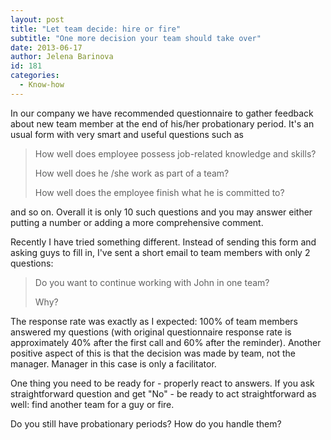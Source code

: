 ```yaml
---
layout: post
title: "Let team decide: hire or fire"
subtitle: "One more decision your team should take over"
date: 2013-06-17
author: Jelena Barinova
id: 181
categories:
  - Know-how
---
```


In our company we have recommended questionnaire to gather feedback about new team member at the end of his/her probationary period. It's an usual form with very smart and useful questions such as

> How well does employee possess job-related knowledge and skills?
> 
> How well does he /she work as part of a team?
> 
> How well does the employee finish what he is committed to?

and so on. Overall it is only 10 such questions and you may answer either putting a number or adding a more comprehensive comment.

Recently I have tried something different. Instead of sending this form and asking guys to fill in, I've sent a short email to team members with only 2 questions:

> Do you want to continue working with John in one team?
> 
> Why?

The response rate was exactly as I expected: 100% of team members answered my questions (with original questionnaire response rate is approximately 40% after the first call and 60% after the reminder). Another positive aspect of this is that the decision was made by team, not the manager. Manager in this case is only a facilitator.

One thing you need to be ready for - properly react to answers. If you ask straightforward question and get "No" - be ready to act straightforward as well: find another team for a guy or fire.

Do you still have probationary periods? How do you handle them?